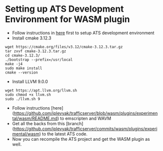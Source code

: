 Setting up ATS Development Environment for WASM plugin
======================================================

* Follow instructions in [here](vagrant.md) first to setup ATS development environment
* Install cmake 3.12.3

```
wget https://cmake.org/files/v3.12/cmake-3.12.3.tar.gz
tar zxvf cmake-3.12.3.tar.gz 
cd cmake-3.12.3/
./bootstrap --prefix=/usr/local
make -j4
sudo make install
cmake --version
 ```

* Install LLVM 9.0.0

```
wget https://apt.llvm.org/llvm.sh
sudo chmod +x llvm.sh 
sudo ./llvm.sh 9
```

* Follow instructions [here] (https://github.com/jplevyak/trafficserver/blob/wasm/plugins/experimental/wasm/README.md) to emscripten and WAVM
* Get all the backs from this [branch] (https://github.com/jplevyak/trafficserver/commits/wasm/plugins/experimental/wasm) to the latest ATS code. 
* Now you can recompile the ATS project and get the WASM plugin as well.
